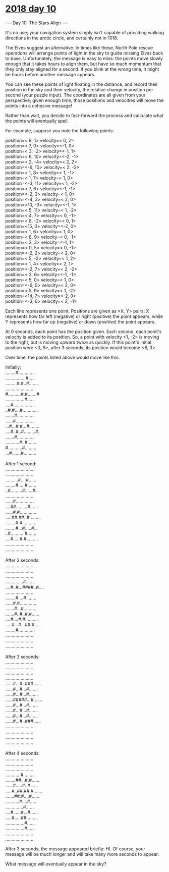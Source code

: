 # [2018 day 10](https://adventofcode.com/2018/day/10)

--- Day 10: The Stars Align ---

It's no use; your navigation system simply isn't capable of providing walking directions in the arctic circle, and certainly not in 1018.

The Elves suggest an alternative. In times like these, North Pole rescue operations will arrange points of light in the sky to guide missing Elves back to base. Unfortunately, the message is easy to miss: the points move slowly enough that it takes hours to align them, but have so much momentum that they only stay aligned for a second. If you blink at the wrong time, it might be hours before another message appears.

You can see these points of light floating in the distance, and record their position in the sky and their velocity, the relative change in position per second (your puzzle input). The coordinates are all given from your perspective; given enough time, those positions and velocities will move the points into a cohesive message!

Rather than wait, you decide to fast-forward the process and calculate what the points will eventually spell.

For example, suppose you note the following points:

position=< 9,  1> velocity=< 0,  2>\
position=< 7,  0> velocity=<-1,  0>\
position=< 3, -2> velocity=<-1,  1>\
position=< 6, 10> velocity=<-2, -1>\
position=< 2, -4> velocity=< 2,  2>\
position=<-6, 10> velocity=< 2, -2>\
position=< 1,  8> velocity=< 1, -1>\
position=< 1,  7> velocity=< 1,  0>\
position=<-3, 11> velocity=< 1, -2>\
position=< 7,  6> velocity=<-1, -1>\
position=<-2,  3> velocity=< 1,  0>\
position=<-4,  3> velocity=< 2,  0>\
position=<10, -3> velocity=<-1,  1>\
position=< 5, 11> velocity=< 1, -2>\
position=< 4,  7> velocity=< 0, -1>\
position=< 8, -2> velocity=< 0,  1>\
position=<15,  0> velocity=<-2,  0>\
position=< 1,  6> velocity=< 1,  0>\
position=< 8,  9> velocity=< 0, -1>\
position=< 3,  3> velocity=<-1,  1>\
position=< 0,  5> velocity=< 0, -1>\
position=<-2,  2> velocity=< 2,  0>\
position=< 5, -2> velocity=< 1,  2>\
position=< 1,  4> velocity=< 2,  1>\
position=<-2,  7> velocity=< 2, -2>\
position=< 3,  6> velocity=<-1, -1>\
position=< 5,  0> velocity=< 1,  0>\
position=<-6,  0> velocity=< 2,  0>\
position=< 5,  9> velocity=< 1, -2>\
position=<14,  7> velocity=<-2,  0>\
position=<-3,  6> velocity=< 2, -1>

Each line represents one point. Positions are given as <X, Y> pairs: X represents how far left (negative) or right (positive) the point appears, while Y represents how far up (negative) or down (positive) the point appears.

At 0 seconds, each point has the position given. Each second, each point's velocity is added to its position. So, a point with velocity <1, -2> is moving to the right, but is moving upward twice as quickly. If this point's initial position were <3, 9>, after 3 seconds, its position would become <6, 3>.

Over time, the points listed above would move like this:

Initially:\
........#.............\
................#.....\
.........#.#..#.......\
......................\
#..........#.#.......#\
...............#......\
....#.................\
..#.#....#............\
.......#..............\
......#...............\
...#...#.#...#........\
....#..#..#.........#.\
.......#..............\
...........#..#.......\
#...........#.........\
...#.......#..........\
\
After 1 second:\
......................\
......................\
..........#....#......\
........#.....#.......\
..#.........#......#..\
......................\
......#...............\
....##.........#......\
......#.#.............\
.....##.##..#.........\
........#.#...........\
........#...#.....#...\
..#...........#.......\
....#.....#.#.........\
......................\
......................\
\
After 2 seconds:\
......................\
......................\
......................\
..............#.......\
....#..#...####..#....\
......................\
........#....#........\
......#.#.............\
.......#...#..........\
.......#..#..#.#......\
....#....#.#..........\
.....#...#...##.#.....\
........#.............\
......................\
......................\
......................\
\
After 3 seconds:\
......................\
......................\
......................\
......................\
......#...#..###......\
......#...#...#.......\
......#...#...#.......\
......#####...#.......\
......#...#...#.......\
......#...#...#.......\
......#...#...#.......\
......#...#..###......\
......................\
......................\
......................\
......................\
\
After 4 seconds:\
......................\
......................\
......................\
............#.........\
........##...#.#......\
......#.....#..#......\
.....#..##.##.#.......\
.......##.#....#......\
...........#....#.....\
..............#.......\
....#......#...#......\
.....#.....##.........\
...............#......\
...............#......\
......................\
......................

After 3 seconds, the message appeared briefly: HI. Of course, your message will be much longer and will take many more seconds to appear.

What message will eventually appear in the sky?